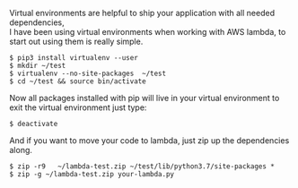 Virtual environments are helpful to ship your application with all needed dependencies,  
I have been using virtual environments when working with AWS lambda, to start out using them is really simple.  
```
$ pip3 install virtualenv --user
$ mkdir ~/test 
$ virtualenv --no-site-packages  ~/test
$ cd ~/test && source bin/activate
```
Now all packages installed with pip will live in your virtual environment to exit the virtual environment just type:  
```
$ deactivate
```
  
And if you want to move your code to lambda, just zip up the dependencies along.  
```
$ zip -r9   ~/lambda-test.zip ~/test/lib/python3.7/site-packages *
$ zip -g ~/lambda-test.zip your-lambda.py
```
